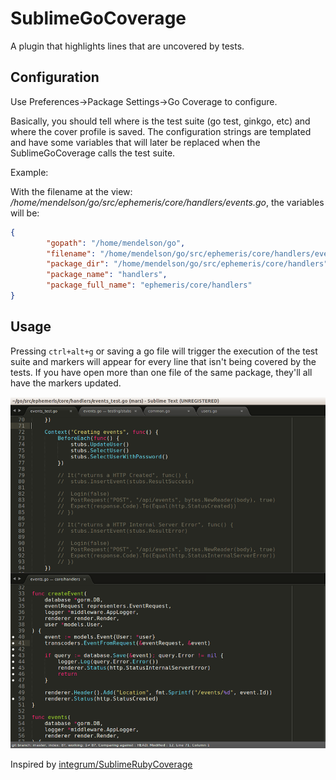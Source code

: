 SublimeGoCoverage
=================

A plugin that highlights lines that are uncovered by tests.

Configuration
-------------

Use Preferences->Package Settings->Go Coverage to configure.

Basically, you should tell where is the test suite (go test, ginkgo, etc)
and where the cover profile is saved. The configuration strings are templated and
have some variables that will later be replaced when the SublimeGoCoverage calls the
test suite.

Example:

With the filename at the view: */home/mendelson/go/src/ephemeris/core/handlers/events.go*, the variables will be:


```json
{
		"gopath": "/home/mendelson/go",
		"filename": "/home/mendelson/go/src/ephemeris/core/handlers/events.go",
		"package_dir": "/home/mendelson/go/src/ephemeris/core/handlers",
		"package_name": "handlers",
		"package_full_name": "ephemeris/core/handlers"
}
```

Usage
-----

Pressing `ctrl+alt+g` or saving a go file will trigger the execution of the test suite and markers
will appear for every line that isn't being covered by the tests.
If you have open more than one file of the same package, they'll all have the markers updated.

![Screenshot](img/screenshot.png)

Inspired by [integrum/SublimeRubyCoverage](https://github.com/integrum/SublimeRubyCoverage)
